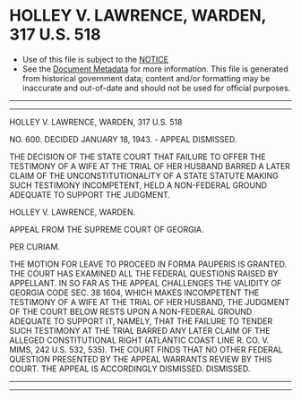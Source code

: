 ---
---

# HOLLEY V. LAWRENCE, WARDEN, 317 U.S. 518

* Use of this file is subject to the [NOTICE](https://github.com/publicdocs/notice/blob/master/NOTICE)
* See the [Document Metadata](../../../) for more information.
  This file is generated from historical government data; content and/or formatting may be inaccurate and out-of-date and should not be used for official purposes.

----------
----------

HOLLEY V. LAWRENCE, WARDEN, 317 U.S. 518

NO. 600.  DECIDED JANUARY 18, 1943.  - APPEAL DISMISSED.

THE DECISION OF THE STATE COURT THAT FAILURE TO OFFER THE TESTIMONY OF A WIFE AT THE TRIAL OF HER HUSBAND BARRED A LATER CLAIM OF THE UNCONSTITUTIONALITY OF A STATE STATUTE MAKING SUCH TESTIMONY INCOMPETENT, HELD A NON-FEDERAL GROUND ADEQUATE TO SUPPORT THE JUDGMENT.

HOLLEY V. LAWRENCE, WARDEN.

APPEAL FROM THE SUPREME COURT OF GEORGIA.

PER CURIAM.

THE MOTION FOR LEAVE TO PROCEED IN FORMA PAUPERIS IS GRANTED.  THE COURT HAS EXAMINED ALL THE FEDERAL QUESTIONS RAISED BY APPELLANT.  IN SO FAR AS THE APPEAL CHALLENGES THE VALIDITY OF GEORGIA CODE SEC. 38 1604, WHICH MAKES INCOMPETENT THE TESTIMONY OF A WIFE AT THE TRIAL OF HER HUSBAND, THE JUDGMENT OF THE COURT BELOW RESTS UPON A NON-FEDERAL GROUND ADEQUATE TO SUPPORT IT, NAMELY, THAT THE FAILURE TO TENDER SUCH TESTIMONY AT THE TRIAL BARRED ANY LATER CLAIM OF THE ALLEGED CONSTITUTIONAL RIGHT (ATLANTIC COAST LINE R. CO. V. MIMS, 242 U.S. 532, 535).  THE COURT FINDS THAT NO OTHER FEDERAL QUESTION PRESENTED BY THE APPEAL WARRANTS REVIEW BY THIS COURT.  THE APPEAL IS ACCORDINGLY DISMISSED.  DISMISSED.


----------
----------


